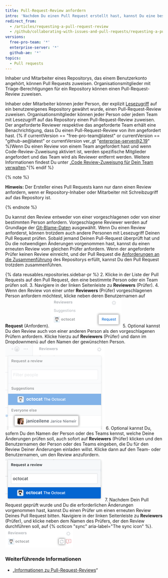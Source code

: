 ```yaml
---
title: Pull-Request-Review anfordern
intro: 'Nachdem Du einen Pull Request erstellt hast, kannst Du eine bestimmte Person bitten, die von Dir vorgeschlagenen Änderungen zu prüfen. Als Organisationsmitglied kannst Du den Review auch von einem bestimmten Team anfordern.'
redirect_from:
  - /articles/requesting-a-pull-request-review
  - /github/collaborating-with-issues-and-pull-requests/requesting-a-pull-request-review
versions:
  free-pro-team: '*'
  enterprise-server: '*'
  github-ae: '*'
topics:
  - Pull requests
---
```

Inhaber und Mitarbeiter eines Repositorys, das einem Benutzerkonto angehört, können Pull Requests zuweisen. Organisationsmitglieder mit Triage-Berechtigungen für ein Repository können einen Pull-Request-Review zuweisen.

Inhaber oder Mitarbeiter können jeder Person, der explizit [Lesezugriff](/articles/access-permissions-on-github) auf ein benutzereigenes Repository gewährt wurde, einen Pull-Request-Review zuweisen. Organisationsmitglieder können jeder Person oder jedem Team mit Lesezugriff auf das Repository einen Pull-Request-Review zuweisen. Der angeforderte Reviewer respektive das angeforderte Team erhält eine Benachrichtigung, dass Du einen Pull-Request-Review von ihm angefordert hast. {% if currentVersion == "free-pro-team@latest" or currentVersion == "github-ae@latest" or currentVersion ver_gt "enterprise-server@2.19" %}Wenn Du einen Review von einem Team angefordert hast und wenn Code-Review-Zuweisung aktiviert ist, werden spezifische Mitglieder angefordert und das Team wird als Reviewer entfernt werden. Weitere Informationen findest Du unter „[Code Review-Zuweisung für Dein Team verwalten](/organizations/organizing-members-into-teams/managing-code-review-assignment-for-your-team)."{% endif %}

{% note %}

**Hinweis:** Der Ersteller eines Pull Requests kann nur dann einen Review anfordern, wenn er Repository-Inhaber oder Mitarbeiter mit Schreibzugriff auf das Repository ist.

{% endnote %}

Du kannst den Review entweder von einer vorgeschlagenen oder von einer bestimmten Person anfordern. Vorgeschlagene Reviewer werden auf Grundlage der [Git-Blame-Daten](/articles/tracking-changes-in-a-file/) ausgewählt. Wenn Du einen Review anforderst, können trotzdem auch andere Personen mit Lesezugriff Deinen Pull Request prüfen. Sobald jemand Deinen Pull-Request überprüft hat und Du die notwendigen Änderungen vorgenommen hast, kannst du einen erneuten Review vom gleichen Prüfer anfordern. Wenn der angeforderte Prüfer keinen Review einreicht, und der Pull Request die [Anforderungen an die Zusammenführung](/articles/defining-the-mergeability-of-pull-requests) des Repositorys erfüllt, kannst Du den Pull Request trotzdem zusammenführen.

{% data reusables.repositories.sidebar-pr %}
2. Klicke in der Liste der Pull Requests auf den Pull Request, den eine bestimmte Person oder ein Team prüfen soll.
3. Navigiere in der linken Seitenleiste zu **Reviewers** (Prüfer).
4. Wenn den Review von einer unter **Reviewers** (Prüfer) vorgeschlagenen Person anfordern möchtest, klicke neben deren Benutzernamen auf **Request** (Anfordern). ![Symbol für Reviewer-Anforderung in der rechten Seitenleiste](/assets/images/help/pull_requests/request-suggested-review.png)
5. Optional kannst Du den Review auch von einer anderen Person als den vorgeschlagenen Prüfern anfordern. Klicke hierzu auf **Reviewers** (Prüfer) und dann im Dropdownmenü auf den Namen der gewünschten Person. ![Symbol für Reviewer-Einstellung in der rechten Seitenleiste](/assets/images/help/pull_requests/request-a-review-not-suggested.png)
6. Optional kannst Du, sofern Du den Namen der Person oder des Teams kennst, welche Deine Änderungen prüfen soll, auch sofort auf **Reviewers** (Prüfer) klicken und den Benutzernamen der Person oder des Teams eingeben, die Du für den Review Deiner Änderungen einladen willst. Klicke dann auf den Team- oder Benutzernamen, um den Review anzufordern. ![Feld zum Eingeben des Benutzernames eines Reviewers und Dropdown-Menü mit Namen des Reviewers](/assets/images/help/pull_requests/choose-pull-request-reviewer.png)
7. Nachdem Dein Pull Request geprüft wurde und Du die erforderlichen Änderungen vorgenommen hast, kannst Du einen Prüfer um einen erneuten Review Deines Pull Request bitten. Navigiere in der linken Seitenleiste zu **Reviewers** (Prüfer), und klicke neben dem Namen des Prüfers, der den Review durchführen soll, auf {% octicon "sync" aria-label="The sync icon" %}. ![Synchronisieren-Schaltfläche für erneuten Review in der rechten Seitenleiste](/assets/images/help/pull_requests/request-re-review.png)

### Weiterführende Informationen

- „[Informationen zu Pull-Request-Reviews](/articles/about-pull-request-reviews)“

